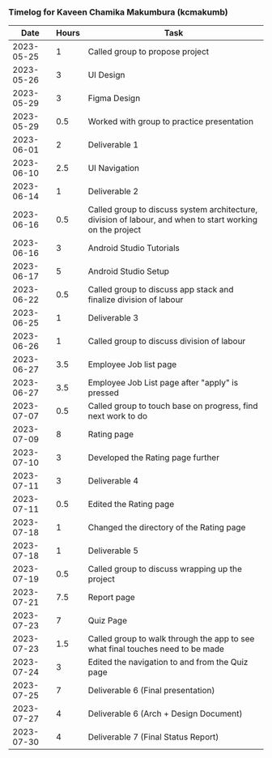### Timelog for Kaveen Chamika Makumbura (kcmakumb)

|   Date   | Hours | Task |
|----------|-------|------|
|2023-05-25|1|Called group to propose project|
|2023-05-26|3|UI Design|
|2023-05-29|3|Figma Design|
|2023-05-29|0.5|Worked with group to practice presentation|
|2023-06-01|2|Deliverable 1|
|2023-06-10|2.5|UI Navigation|
|2023-06-14|1|Deliverable 2|
|2023-06-16|0.5|Called group to discuss system architecture, division of labour, and when to start working on the project|
|2023-06-16|3|Android Studio Tutorials|
|2023-06-17|5|Android Studio Setup|
|2023-06-22|0.5|Called group to discuss app stack and finalize division of labour|
|2023-06-25|1|Deliverable 3|
|2023-06-26|1|Called group to discuss division of labour|
|2023-06-27|3.5|Employee Job list page|
|2023-06-27|3.5|Employee Job List page after "apply" is pressed|
|2023-07-07|0.5|Called group to touch base on progress, find next work to do|
|2023-07-09|8|Rating page|
|2023-07-10|3|Developed the Rating page further|
|2023-07-11|3|Deliverable 4|
|2023-07-11|0.5|Edited the Rating page|
|2023-07-18|1|Changed the directory of the Rating page|
|2023-07-18|1|Deliverable 5|
|2023-07-19|0.5|Called group to discuss wrapping up the project|
|2023-07-21|7.5|Report page|
|2023-07-23|7|Quiz Page|
|2023-07-23|1.5|Called group to walk through the app to see what final touches need to be made|
|2023-07-24|3|Edited the navigation to and from the Quiz page|
|2023-07-25|7|Deliverable 6 (Final presentation)|
|2023-07-27|4|Deliverable 6 (Arch + Design Document)|
|2023-07-30|4|Deliverable 7 (Final Status Report)|